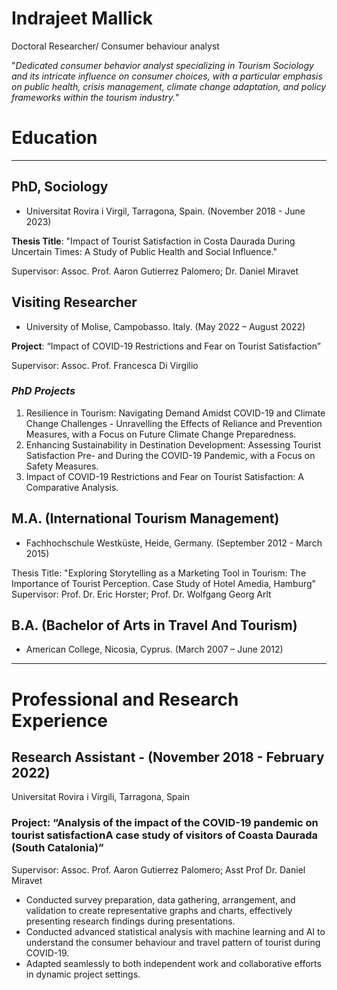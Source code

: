# **Indrajeet Mallick** 

Doctoral Researcher/ Consumer behaviour analyst

"*Dedicated consumer behavior analyst specializing in Tourism Sociology and its intricate influence on consumer choices, with a particular emphasis on public health, crisis management, climate change adaptation, and policy frameworks within the tourism industry.*"


# Education
---
## PhD, Sociology
- Universitat Rovira i Virgil, Tarragona, Spain. (November 2018 - June 2023)

**Thesis Title**: "Impact of Tourist Satisfaction in Costa Daurada During Uncertain Times: A Study of
Public Health and Social Influence."

Supervisor: Assoc. Prof. Aaron Gutierrez Palomero; Dr. Daniel Miravet
  
## Visiting Researcher
- University of Molise, Campobasso. Italy. (May 2022 – August 2022)

**Project**: “Impact of COVID-19 Restrictions and Fear on Tourist Satisfaction”
  
Supervisor: Assoc. Prof. Francesca Di Virgilio

### *PhD Projects*
1. Resilience in Tourism: Navigating Demand Amidst COVID-19 and Climate Change Challenges -
Unravelling the Effects of Reliance and Prevention Measures, with a Focus on Future Climate
Change Preparedness.
2. Enhancing Sustainability in Destination Development: Assessing Tourist Satisfaction Pre- and
During the COVID-19 Pandemic, with a Focus on Safety Measures.
3. Impact of COVID-19 Restrictions and Fear on Tourist Satisfaction: A Comparative Analysis.




## M.A. (International Tourism Management)
- Fachhochschule Westküste, Heide, Germany.
(September 2012 - March 2015)

Thesis Title: "Exploring Storytelling as a Marketing Tool in Tourism: The Importance of Tourist
Perception. Case Study of Hotel Amedia, Hamburg"
Supervisor: Prof. Dr. Eric Horster; Prof. Dr. Wolfgang Georg Arlt



## B.A. (Bachelor of Arts in Travel And Tourism)
- American College, Nicosia, Cyprus. 
(March 2007 – June 2012)

***


# Professional and Research Experience
## Research Assistant -  (November 2018 - February 2022)
Universitat Rovira i Virgili, Tarragona, Spain

### Project: “Analysis of the impact of the COVID-19 pandemic on tourist satisfactionA case study of visitors of Coasta Daurada (South Catalonia)”

Supervisor: Assoc. Prof. Aaron Gutierrez Palomero; Asst Prof Dr. Daniel Miravet

- Conducted survey preparation, data gathering, arrangement, and validation to create representative graphs and charts, effectively presenting research findings during presentations.
- Conducted advanced statistical analysis with machine learning and AI to understand the consumer behaviour and travel pattern of tourist during COVID-19.
- Adapted seamlessly to both independent work and collaborative efforts in dynamic project settings.

